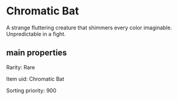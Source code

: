 # Chromatic Bat

A strange fluttering creature that shimmers every color imaginable. Unpredictable in a fight.

## main properties

Rarity: Rare

Item uid: Chromatic Bat

Sorting priority: 900